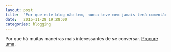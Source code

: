 ```yaml
---
layout: post
title:  "Por que este blog não tem, nunca teve nem jamais terá comentários -- a não ser que eu mude de ideia"
date:   2015-11-28 19:28:00
categories: blogging
---
```

Por que há muitas maneiras mais interessantes de se conversar. [Procure uma][pu].

[pu]: http://embs.io
